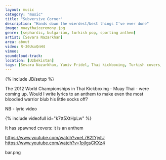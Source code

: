 ```yaml
---
layout: music
category: "music"
title: "Subversive Corner"
description: "Hands down the wierdest/best things I've ever done"
image: muaythaiceremony.jpg
genre: [sephardic, bulgarian, turkish pop, sporting anthem]
artist: [Sevara Nazarkhan]
area: about
video: R-30UsxQnH4
vimeo: 
soundcloud-track: 
location: [Uzbekistan]
tags: [Sevara Nazarkhan, Yaniv Fridel, Thai kickboxing, Turkish covers, turkish pop, sporting anthem]
---
```

{% include JB/setup %}

The 2012 World Championships in Thai Kickboxing - Muay Thai - were coming up. Would I write lyrics to an anthem to make even the most bloodied warrior blub his little socks off?

NB - lyric video 


{% include videofull id="k7tt5XtHpLw" %}




It has spawned covers: it is an anthem

https://www.youtube.com/watch?v=eL7B2fYjylU
https://www.youtube.com/watch?v=1pjIgsCKXz4

bar.png

